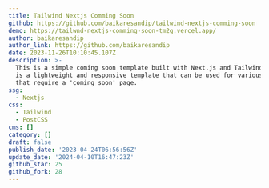 ```yaml
---
title: Tailwind Nextjs Comming Soon
github: https://github.com/baikaresandip/tailwind-nextjs-comming-soon
demo: https://tailwnd-nextjs-comming-soon-tm2g.vercel.app/
author: baikaresandip
author_link: https://github.com/baikaresandip
date: 2023-11-26T10:10:45.107Z
description: >-
  This is a simple coming soon template built with Next.js and TailwindCSS. It
  is a lightweight and responsive template that can be used for various projects
  that require a 'coming soon' page.
ssg:
  - Nextjs
css:
  - Tailwind
  - PostCSS
cms: []
category: []
draft: false
publish_date: '2023-04-24T06:56:56Z'
update_date: '2024-04-10T16:47:23Z'
github_star: 25
github_fork: 28
---
```

